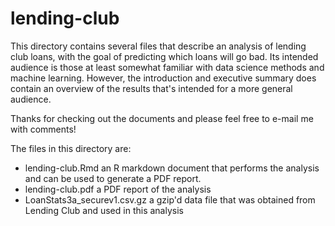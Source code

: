 # lending-club
This directory contains several files that describe an analysis of lending club loans, with the goal of predicting which loans will go bad. Its intended audience is those at least somewhat familiar with data science methods and machine learning.  However, the introduction and executive summary does contain an overview of the results that's intended for a more general audience.

Thanks for checking out the documents and please feel free to e-mail me with comments!

The files in this directory are:
* lending-club.Rmd               an R markdown document that performs the analysis and can be used to generate a PDF report.
* lending-club.pdf               a PDF report of the analysis
* LoanStats3a_securev1.csv.gz    a gzip'd data file that was obtained from Lending Club and used in this analysis
